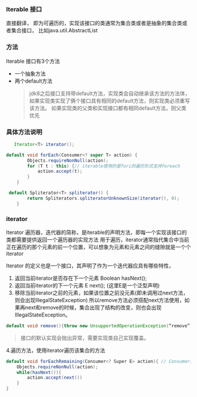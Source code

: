 ### Iterable 接口
直接翻译， 即为可遍历的，实现该接口的类通常为集合类或者是抽象的集合类或者集合接口，
比如java.util.AbstractList

### 方法
Iterable 接口有3个方法

- 一个抽象方法
- 两个default方法 
   > jdk8之后接口支持带default方法，实现类会自动继承该方法的方法体， 如果实现类实现了俩个接口具有相同的default方法，则实现类必须重写该方法。
   > 如果实现类的父类和实现接口都有相同default方法，则父类优先

### 具体方法说明
```java
   Iterator<T> iterator();
```

   
```java
default void forEach(Consumer<? super T> action) {
        Objects.requireNonNull(action);
        for (T t : this) {// iterable使用的是fori的遍历形式支持foreach
            action.accept(t);
        }
    }
```                      

```java
 default Spliterator<T> spliterator() {
        return Spliterators.spliteratorUnknownSize(iterator(), 0);
    }
```

### iterator
Iterator
遍历器，迭代器的简称，是iterable的声明方法，即每一个实现该接口的类都需要提供返回一个遍历器的实现方法 用于遍历，iterator通常指代集合中当前正在遍历的那个元素的前一个位置，可以想象为元素和元素之间的缝隙就是一个个iterator

Iterator 的定义也是一个接口，其声明了作为一个迭代器应具有哪些特性，
1.	返回当前iterator是否存在下一个元素 Boolean hasNext();
2.	返回当前iterator的下一个元素 E next();  (这里E是一个泛型声明)
3.	移除当前iterator之前的元素，如果该位置之前没元素(即未调用过next方法，则会出现IllegalStateException) 所以remove方法必须搭配next方法使用，如果再next和remove的时候，集合出现了结构的改变，则也会出现IllegalStateException。
```java
default void remove(){throw new UnsupportedOperationException(“remove”);} 
```
> 接口的默认实现会抛出异常，需要实现类自己实现覆盖。 

4.遍历方法，使用iterator遍历该集合的方法
```java
default void forEachRemaining(Consumer<? Super E> action){ // Consumer是一个实现了FunctionalInterface的接口,其声明的E的父类的action对象，可以对集合的每一个元素都执行action对象的accept方法
    Objects.requireNonNull(action);
    while(hasNext()){
        action.accept(next())
    }
}
```

